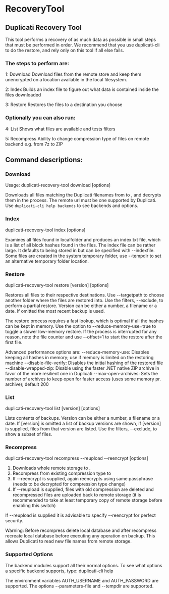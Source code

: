 # RecoveryTool

## Duplicati Recovery Tool

This tool performs a recovery of as much data as possible in small steps that must be performed in order. We recommend that you use duplicati-cli to do the restore, and rely only on this tool if all else fails.

### The steps to perform are:

1: Download Download files from the remote store and keep them unencrypted on a location available in the local filesystem.

2: Index Builds an index file to figure out what data is contained inside the files downloaded

3: Restore Restores the files to a destination you choose

### Optionally you can also run:

4: List Shows what files are available and tests filters

5: Recompress Ability to change compression type of files on remote backend e.g. from 7z to ZIP

## Command descriptions:

### Download

Usage: duplicati-recovery-tool download \[options]

Downloads all files matching the Duplicati filenames from to , and decrypts them in the process. The remote url must be one supported by Duplicati. Use `duplicati-cli help backends` to see backends and options.

### Index

duplicati-recovery-tool index \[options]

Examines all files found in localfolder and produces an index.txt file, which is a list of all block hashes found in the files. The index file can be rather large. It defaults to being stored in but can be specified with --indexfile. Some files are created in the system temporary folder, use --tempdir to set an alternative temporary folder location.

### Restore

duplicati-recovery-tool restore \[version] \[options]

Restores all files to their respective destinations. Use --targetpath to choose another folder where the files are restored into. Use the filters, --exclude, to perform a partial restore. Version can be either a number, a filename or a date. If omitted the most recent backup is used.

The restore process requires a fast lookup, which is optimal if all the hashes can be kept in memory. Use the option to --reduce-memory-use=true to toggle a slower low-memory restore. If the process is interrupted for any reason, note the file counter and use --offset=1 to start the restore after the first file.

Advanced performance options are: --reduce-memory-use: Disables keeping all hashes in memory; use if memory is limited on the restoring machine --disable-file-verify: Disables the initial hashing of the restored file --disable-wrapped-zip: Disable using the faster .NET native ZIP archive in favor of the more resilient one in Duplicati --max-open-archives: Sets the number of archives to keep open for faster access (uses some memory pr. archive); default 200

### List

duplicati-recovery-tool list \[version] \[options]

Lists contents of backups. Version can be either a number, a filename or a date. If \[version] is omitted a list of backup versions are shown, if \[version] is supplied, files from that version are listed. Use the filters, --exclude, to show a subset of files.

### Recompress

duplicati-recovery-tool recompress --reupload --reencrypt \[options]

1. Downloads whole remote storage to .
2. Recompress from existing compression type to
3. If --reencrypt is supplied, again reencrypts using same passphrase (needs to be decrypted for compression type change)
4. If --reupload is supplied, files with old compression are deleted and recompressed files are uploaded back to remote storage (it is recommended to take at least temporary copy of remote storage before enabling this switch)

If --reupload is supplied it is advisable to specify --reencrypt for perfect security.

Warning: Before recompress delete local database and after recompress recreate local database before executing any operation on backup. This allows Duplicati to read new file names from remote storage.

### Supported Options

The backend modules support all their normal options. To see what options a specific backend supports, type: duplicati-cli help

The environment variables AUTH\_USERNAME and AUTH\_PASSWORD are supported. The options --parameters-file and --tempdir are supported.
